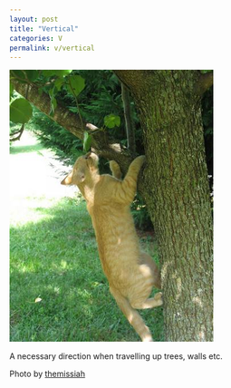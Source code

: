 ```yaml
---
layout: post
title: "Vertical"
categories: V
permalink: v/vertical
---
```


<img src="/images/v/vertical.jpg">

A necessary direction when travelling up trees, walls etc.

Photo by <a href="http://www.flickr.com/photos/themissiah/3886892405/">themissiah</a>